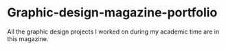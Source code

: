 # Graphic-design-magazine-portfolio
All the graphic design projects I worked on during my academic time are in this magazine.
